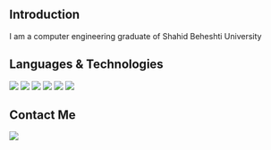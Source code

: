 ## Introduction
I am a computer engineering graduate of Shahid Beheshti University

## Languages & Technologies
[![](https://img.shields.io/badge/-Html-black?style=for-the-badge)](https://html.com/)
[![](https://img.shields.io/badge/-Css-red?style=for-the-badge)](https://en.wikipedia.org/wiki/CSS)
[![](https://img.shields.io/badge/-JavaScript-purple?style=for-the-badge)](https://www.javascript.com/)
[![](https://img.shields.io/badge/-ReactJS-blue?style=for-the-badge)](https://reactjs.org/)
[![](https://img.shields.io/badge/-Java-green?style=for-the-badge&)](https://www.java.com/en/)
[![](https://img.shields.io/badge/-C++-aliceblue?style=for-the-badge)](https://en.wikipedia.org/wiki/C%2B%2B)

## Contact Me
[![](https://img.shields.io/badge/-mo.movahedinia@gmail.com-lightgray?style=for-the-badge&logo=gmail)](mailto:mo.movahedinia@gmail.com)
